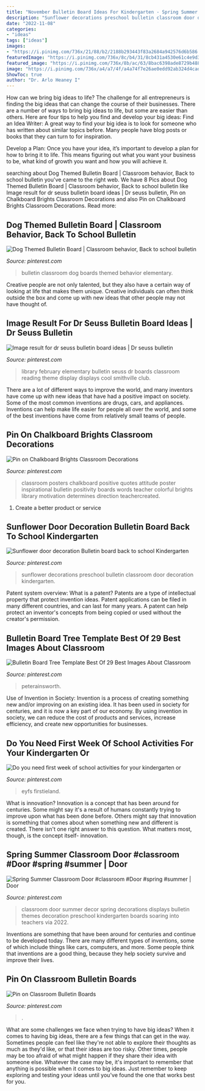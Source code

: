 ```yaml
---
title: "November Bulletin Board Ideas For Kindergarten - Spring Summer Classroom Door #classroom #door #spring #summer"
description: "Sunflower decorations preschool bulletin classroom door decoration kindergarten"
date: "2022-11-08"
categories:
- "ideas"
tags: ["ideas"]
images:
- "https://i.pinimg.com/736x/21/88/b2/2188b293443f83a2684a942576d6b586.jpg"
featuredImage: "https://i.pinimg.com/736x/8c/b4/31/8cb431a4530e61c4e9d3a10697bed46d.jpg"
featured_image: "https://i.pinimg.com/736x/8b/ac/63/8bac6398ade8729b4889b52e167cf168.jpg"
image: "https://i.pinimg.com/736x/a4/a7/4f/a4a74f7e26ae0edd92ab324d4cadf8d0.jpg"
ShowToc: true
author: "Dr. Arlo Heaney I"
---
```



How can we bring big ideas to life?
The challenge for all entrepreneurs is finding the big ideas that can change the course of their businesses. There are a number of ways to bring big ideas to life, but some are easier than others. Here are four tips to help you find and develop your big ideas:
Find an Idea Writer: A great way to find your big idea is to look for someone who has written about similar topics before. Many people have blog posts or books that they can turn to for inspiration.

Develop a Plan: Once you have your idea, it’s important to develop a plan for how to bring it to life. This means figuring out what you want your business to be, what kind of growth you want and how you will achieve it.

	

		
searching about Dog Themed Bulletin Board | Classroom behavior, Back to school bulletin you've came to the right web. We have 8 Pics about Dog Themed Bulletin Board | Classroom behavior, Back to school bulletin like Image result for dr seuss bulletin board ideas | Dr seuss bulletin, Pin on Chalkboard Brights Classroom Decorations and also Pin on Chalkboard Brights Classroom Decorations. Read more:
		
    
## Dog Themed Bulletin Board | Classroom Behavior, Back To School Bulletin

<img loading=lazy src="https://i.pinimg.com/736x/21/88/b2/2188b293443f83a2684a942576d6b586.jpg" onerror="this.onerror=null;this.src='https://tse1.mm.bing.net/th?id=OIP.trBh6TI7E-Dit0MTRBRi5AHaJ3&amp;pid=15.1';" alt="Dog Themed Bulletin Board | Classroom behavior, Back to school bulletin">

_Source: pinterest.com_

>bulletin classroom dog boards themed behavior elementary. 

	

Creative people are not only talented, but they also have a certain way of looking at life that makes them unique. Creative individuals can often think outside the box and come up with new ideas that other people may not have thought of.

    
## Image Result For Dr Seuss Bulletin Board Ideas | Dr Seuss Bulletin

<img loading=lazy src="https://i.pinimg.com/736x/05/9b/ac/059bacb7448ad05fd35013fbbbe1a45a--elementary-library-library-displays.jpg" onerror="this.onerror=null;this.src='https://tse2.mm.bing.net/th?id=OIP.1xZ4z6PffhHJ_NEmtvQ3cAHaJ6&amp;pid=15.1';" alt="Image result for dr seuss bulletin board ideas | Dr seuss bulletin">

_Source: pinterest.com_

>library february elementary bulletin seuss dr boards classroom reading theme display displays cool smithville club. 

	

There are a lot of different ways to improve the world, and many inventors have come up with new ideas that have had a positive impact on society. Some of the most common inventions are drugs, cars, and appliances. Inventions can help make life easier for people all over the world, and some of the best inventions have come from relatively small teams of people.

    
## Pin On Chalkboard Brights Classroom Decorations

<img loading=lazy src="https://i.pinimg.com/736x/a4/a7/4f/a4a74f7e26ae0edd92ab324d4cadf8d0.jpg" onerror="this.onerror=null;this.src='https://tse3.mm.bing.net/th?id=OIP.a50HfEOO0QVI9bkzw6TMTQHaKh&amp;pid=15.1';" alt="Pin on Chalkboard Brights Classroom Decorations">

_Source: pinterest.com_

>classroom posters chalkboard positive quotes attitude poster inspirational bulletin positivity boards words teacher colorful brights library motivation determines direction teachercreated. 

	

1. Create a better product or service 

    
## Sunflower Door Decoration Bulletin Board Back To School Kindergarten

<img loading=lazy src="https://i.pinimg.com/736x/94/fd/f5/94fdf5567cf4a1c8eff3cc79eaa1cd4d.jpg" onerror="this.onerror=null;this.src='https://tse1.mm.bing.net/th?id=OIP.08_Eupbkvin3pwtotB62PwHaJ3&amp;pid=15.1';" alt="Sunflower door decoration Bulletin board back to school Kindergarten">

_Source: pinterest.com_

>sunflower decorations preschool bulletin classroom door decoration kindergarten. 

	

Patent system overview: What is a patent?
Patents are a type of intellectual property that protect invention ideas. Patent applications can be filed in many different countries, and can last for many years. A patent can help protect an inventor's concepts from being copied or used without the creator's permission.

    
## Bulletin Board Tree Template Best Of 29 Best Images About Classroom

<img loading=lazy src="https://i.pinimg.com/736x/b1/ac/a1/b1aca1839dd069163acac4adf2dae358.jpg" onerror="this.onerror=null;this.src='https://tse2.mm.bing.net/th?id=OIP.jIpfomNogxiLcat-aKvFbQHaJ3&amp;pid=15.1';" alt="Bulletin Board Tree Template Best Of 29 Best Images About Classroom">

_Source: pinterest.com_

>peterainsworth. 

	

Use of Invention in Society:
Invention is a process of creating something new and/or improving on an existing idea. It has been used in society for centuries, and it is now a key part of our economy. By using invention in society, we can reduce the cost of products and services, increase efficiency, and create new opportunities for businesses.

    
## Do You Need First Week Of School Activities For Your Kindergarten Or

<img loading=lazy src="https://i.pinimg.com/736x/8b/ac/63/8bac6398ade8729b4889b52e167cf168.jpg" onerror="this.onerror=null;this.src='https://tse2.mm.bing.net/th?id=OIP.j2yYyMaBaFEU57yMrix7KAAAAA&amp;pid=15.1';" alt="Do you need first week of school activities for your kindergarten or">

_Source: pinterest.com_

>eyfs firstieland. 

	

What is innovation?
Innovation is a concept that has been around for centuries. Some might say it's a result of humans constantly trying to improve upon what has been done before. Others might say that innovation is something that comes about when something new and different is created. There isn't one right answer to this question. What matters most, though, is the concept itself- innovation.

    
## Spring Summer Classroom Door #classroom #Door #spring #summer | Door

<img loading=lazy src="https://i.pinimg.com/736x/29/94/f9/2994f9de3d19f88f2a0a8e4b95db7e69.jpg" onerror="this.onerror=null;this.src='https://tse3.mm.bing.net/th?id=OIP.9t7TpD5V84FUUklCHpb77AHaJ3&amp;pid=15.1';" alt="Spring Summer Classroom Door #classroom #Door #spring #summer | Door">

_Source: pinterest.com_

>classroom door summer decor spring decorations displays bulletin themes decoration preschool kindergarten boards soaring into teachers via 2022. 

	

Inventions are something that have been around for centuries and continue to be developed today. There are many different types of inventions, some of which include things like cars, computers, and more. Some people think that inventions are a good thing, because they help society survive and improve their lives.

    
## Pin On Classroom Bulletin Boards

<img loading=lazy src="https://i.pinimg.com/736x/8c/b4/31/8cb431a4530e61c4e9d3a10697bed46d.jpg" onerror="this.onerror=null;this.src='https://tse1.mm.bing.net/th?id=OIP.iRdtrwoDMHu4xfa4fDtK9AHaNK&amp;pid=15.1';" alt="Pin on Classroom Bulletin Boards">

_Source: pinterest.com_

>. 

	

What are some challenges we face when trying to have big ideas?
When it comes to having big ideas, there are a few things that can get in the way. Sometimes people can feel like they're not able to explore their thoughts as much as they'd like, or that their ideas are too risky. Other times, people may be too afraid of what might happen if they share their idea with someone else. Whatever the case may be, it's important to remember that anything is possible when it comes to big ideas. Just remember to keep exploring and testing your ideas until you've found the one that works best for you.

